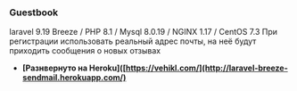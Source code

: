 

### Guestbook


laravel 9.19 Breeze / PHP 8.1 / Mysql 8.0.19 / NGINX 1.17 / CentOS 7.3 
При регистрации использовать реальный адрес почты, на неё будут приходить сообщения о новых отзывах

- **[Разнвернуто на Heroku]([https://vehikl.com/](http://laravel-breeze-sendmail.herokuapp.com/)**
